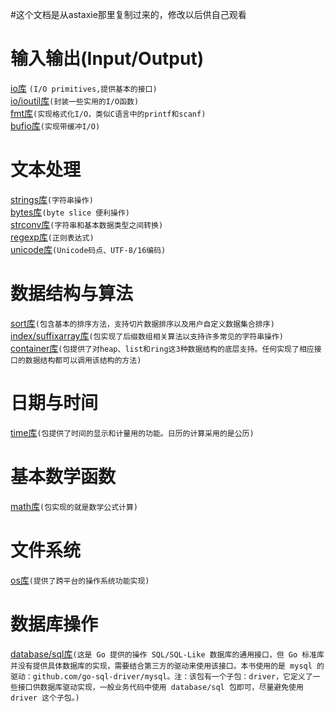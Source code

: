 #这个文档是从astaxie那里复制过来的，修改以后供自己观看

# 输入输出(Input/Output)
[io库](https://github.com/iteny/gopkg/tree/master/io "点击进入")
`(I/O primitives,提供基本的接口)`<br>
[io/ioutil库](https://github.com/iteny/gopkg/tree/master/io/ioutil "点击进入")`(封装一些实用的I/O函数)`<br>
[fmt库](https://github.com/iteny/gopkg/tree/master/fmt "点击进入")`(实现格式化I/O，类似C语言中的printf和scanf)`<br>
[bufio库](https://github.com/iteny/gopkg/tree/master/bufio "点击进入")`(实现带缓冲I/O)`<br>

# 文本处理
[strings库](https://github.com/iteny/gopkg/tree/master/strings "点击进入")`(字符串操作)`<br>
[bytes库](https://github.com/iteny/gopkg/tree/master/bytes "点击进入")`(byte slice 便利操作)`<br>
[strconv库](https://github.com/iteny/gopkg/tree/master/strconv "点击进入")`(字符串和基本数据类型之间转换)`<br>
[regexp库](https://github.com/iteny/gopkg/tree/master/regexp "点击进入")`(正则表达式)`<br>
[unicode库](https://github.com/iteny/gopkg/tree/master/unicode "点击进入")`(Unicode码点、UTF-8/16编码)`<br>

# 数据结构与算法
[sort库](https://github.com/iteny/gopkg/tree/master/sort "点击进入")`(包含基本的排序方法，支持切片数据排序以及用户自定义数据集合排序)`<br>
[index/suffixarray库](https://github.com/iteny/gopkg/tree/master/index/suffixarray "点击进入")`(包实现了后缀数组相关算法以支持许多常见的字符串操作)`<br>
[container库](https://github.com/iteny/gopkg/tree/master/container "点击进入")`(包提供了对heap、list和ring这3种数据结构的底层支持。任何实现了相应接口的数据结构都可以调用该结构的方法)`<br>

# 日期与时间
[time库](https://github.com/iteny/gopkg/tree/master/time "点击进入")`(包提供了时间的显示和计量用的功能。日历的计算采用的是公历)`<br>

# 基本数学函数
[math库](https://github.com/iteny/gopkg/tree/master/math "点击进入")`(包实现的就是数学公式计算)`<br>

# 文件系统
[os库](https://github.com/iteny/gopkg/tree/master/os "点击进入")`(提供了跨平台的操作系统功能实现)`<br>

# 数据库操作
[database/sql库](https://github.com/iteny/gopkg/tree/master/database/sql "点击进入")`(这是 Go 提供的操作 SQL/SQL-Like 数据库的通用接口，但 Go 标准库并没有提供具体数据库的实现，需要结合第三方的驱动来使用该接口。本书使用的是 mysql 的驱动：github.com/go-sql-driver/mysql。注：该包有一个子包：driver，它定义了一些接口供数据库驱动实现，一般业务代码中使用 database/sql 包即可，尽量避免使用 driver 这个子包。)`<br>


